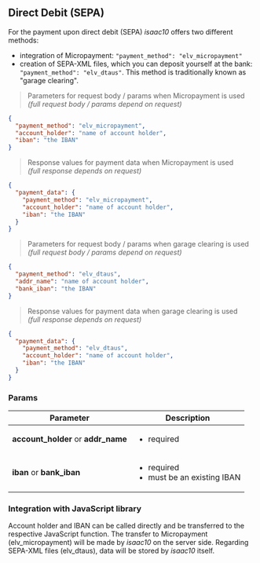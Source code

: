 ## Direct Debit (SEPA)

For the payment upon direct debit (SEPA) _isaac10_ offers two different methods:

-   integration of Micropayment: `"payment_method": "elv_micropayment"`
-   creation of SEPA-XML files, which you can deposit yourself at the bank: `"payment_method": "elv_dtaus"`. This method is traditionally known as "garage clearing".

> Parameters for request body / params when Micropayment is used<br>
> _(full request body / params depend on request)_

```json
{
  "payment_method": "elv_micropayment",
  "account_holder": "name of account holder",
  "iban": "the IBAN"
}
```

> Response values for payment data when Micropayment is used<br>
> _(full response depends on request)_

```json
{
  "payment_data": {
    "payment_method": "elv_micropayment",
    "account_holder": "name of account holder",
    "iban": "the IBAN"
  }
}
```

> Parameters for request body / params when garage clearing is used<br>
> _(full request body / params depend on request)_

```json
{
  "payment_method": "elv_dtaus",
  "addr_name": "name of account holder",
  "bank_iban": "the IBAN"
}
```

> Response values for payment data when garage clearing is used<br>
> _(full response depends on request)_

```json
{
  "payment_data": {
    "payment_method": "elv_dtaus",
    "account_holder": "name of account holder",
    "iban": "the IBAN"
  }
}
```

### Params

Parameter | Description
----------|-------------
**account_holder** or **addr_name**  | <ul> <li>required </li>  </ul>
**iban** or **bank_iban** | <ul> <li>required </li> <li>must be an existing IBAN </li>  </ul>

### Integration with JavaScript library

Account holder and IBAN can be called directly and be transferred to the respective JavaScript function. The transfer to Micropayment (elv_micropayment) will be made by _isaac10_ on the server side. Regarding SEPA-XML files (elv_dtaus), data will be stored by _isaac10_ itself.
